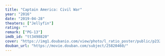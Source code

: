 ```yaml
---
title: "Captain America: Civil War"
year: "2016"
date: "2019-04-28"
theaters: ["Jellyfin"]
rating: ""
remark: ["PG-13"]
imdb_id: "tt3498820"
cover: "https://img1.doubanio.com/view/photo/l_ratio_poster/public/p2324472359.jpg"
douban_url: "https://movie.douban.com/subject/25820460/"
---
```

